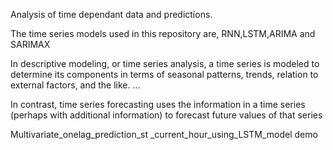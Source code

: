 Analysis of time dependant data and predictions.

The time series models used in this repository are, RNN,LSTM,ARIMA and SARIMAX

In descriptive modeling, or time series analysis, a time series is modeled to determine its components
in terms of seasonal patterns, trends, relation to external factors, and the like. …

In contrast, time series forecasting uses the information in a time series 
(perhaps with additional information) to forecast future values of that series

Multivariate_onelag_prediction_st _current_hour_using_LSTM_model demo
